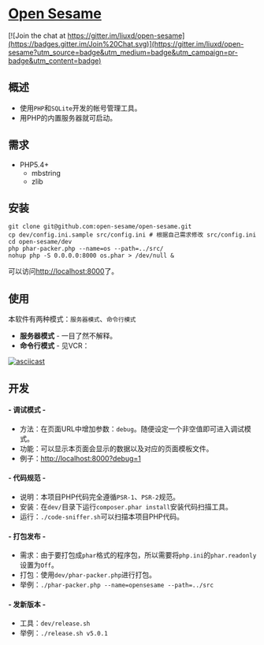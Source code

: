 [Open Sesame](http://liuxd.github.io/open-sesame)
============

[![Join the chat at https://gitter.im/liuxd/open-sesame](https://badges.gitter.im/Join%20Chat.svg)](https://gitter.im/liuxd/open-sesame?utm_source=badge&utm_medium=badge&utm_campaign=pr-badge&utm_content=badge)

## 概述
+ 使用`PHP`和`SQLite`开发的帐号管理工具。
+ 用PHP的内置服务器就可启动。

## 需求
+ PHP5.4+
	+ mbstring
    + zlib

## 安装

    git clone git@github.com:open-sesame/open-sesame.git
    cp dev/config.ini.sample src/config.ini # 根据自己需求修改 src/config.ini
    cd open-sesame/dev
    php phar-packer.php --name=os --path=../src/
    nohup php -S 0.0.0.0:8000 os.phar > /dev/null &

可以访问<http://localhost:8000>了。

## 使用
本软件有两种模式：`服务器模式`、`命令行模式`

+ __服务器模式__ - 一目了然不解释。
+ __命令行模式__ - 见VCR：

[![asciicast](https://asciinema.org/a/b0rkuneybbvfwjjptv8yj9aor.png)](https://asciinema.org/a/b0rkuneybbvfwjjptv8yj9aor)

## 开发

#### - 调试模式 -
+ 方法：在页面URL中增加参数：`debug`。随便设定一个非空值即可进入调试模式。
+ 功能：可以显示本页面会显示的数据以及对应的页面模板文件。
+ 例子：<http://localhost:8000?debug=1>

#### - 代码规范 -
+ 说明：本项目PHP代码完全遵循`PSR-1`、`PSR-2`规范。
+ 安装：在`dev/`目录下运行`composer.phar install`安装代码扫描工具。
+ 运行：`./code-sniffer.sh`可以扫描本项目PHP代码。

#### - 打包发布 -
+ 需求：由于要打包成`phar`格式的程序包，所以需要将`php.ini`的`phar.readonly`设置为`Off`。
+ 打包：使用`dev/phar-packer.php`进行打包。
+ 举例：`./phar-packer.php --name=opensesame --path=../src`

#### - 发新版本 -
+ 工具：`dev/release.sh`
+ 举例：`./release.sh v5.0.1`
